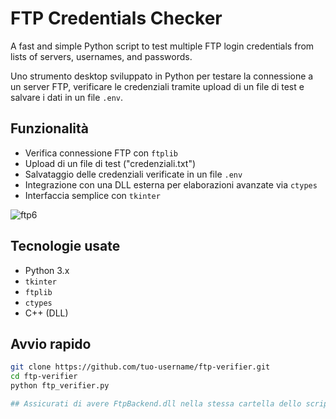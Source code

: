 # FTP Credentials Checker

A fast and simple Python script to test multiple FTP login credentials from lists of servers, usernames, and passwords.



Uno strumento desktop sviluppato in Python per testare la connessione a un server FTP, verificare le credenziali tramite upload di un file di test e salvare i dati in un file `.env`.

##  Funzionalità

-  Verifica connessione FTP con `ftplib`
-  Upload di un file di test ("credenziali.txt")
-  Salvataggio delle credenziali verificate in un file `.env`
-  Integrazione con una DLL esterna per elaborazioni avanzate via `ctypes`
-  Interfaccia semplice con `tkinter`


![ftp6](https://github.com/user-attachments/assets/4acbe3a5-e6aa-4156-ae33-fe916746365f)




##  Tecnologie usate ##

- Python 3.x
- `tkinter`
- `ftplib`
- `ctypes`
- C++ (DLL)

##  Avvio rapido ##

```bash
git clone https://github.com/tuo-username/ftp-verifier.git
cd ftp-verifier
python ftp_verifier.py

## Assicurati di avere FtpBackend.dll nella stessa cartella dello script ##
